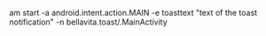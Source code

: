 am start -a android.intent.action.MAIN -e toasttext "text of the toast notification" -n bellavita.toast/.MainActivity
